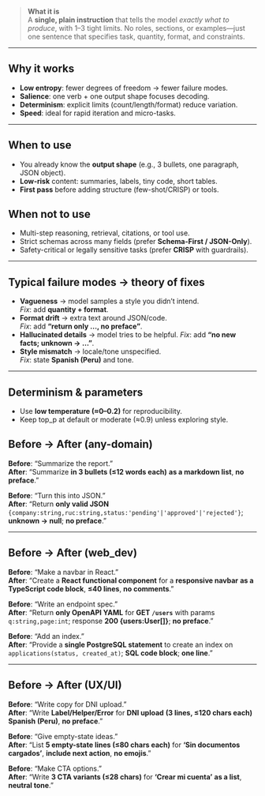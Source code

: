 > **What it is**  
> A **single, plain instruction** that tells the model _exactly what to produce_, with 1–3 tight limits. No roles, sections, or examples—just one sentence that specifies task, quantity, format, and constraints.

---

## Why it works

- **Low entropy**: fewer degrees of freedom → fewer failure modes.
- **Salience**: one verb + one output shape focuses decoding.
- **Determinism**: explicit limits (count/length/format) reduce variation.
- **Speed**: ideal for rapid iteration and micro-tasks.

---

## When to use

- You already know the **output shape** (e.g., 3 bullets, one paragraph, JSON object).
- **Low-risk** content: summaries, labels, tiny code, short tables.
- **First pass** before adding structure (few-shot/CRISP) or tools.

## When not to use

- Multi-step reasoning, retrieval, citations, or tool use.
- Strict schemas across many fields (prefer **Schema-First / JSON-Only**).
- Safety-critical or legally sensitive tasks (prefer **CRISP** with guardrails).

---

## Typical failure modes → theory of fixes

- **Vagueness** → model samples a style you didn’t intend.  
  _Fix_: add **quantity + format**.
- **Format drift** → extra text around JSON/code.  
  _Fix_: add **“return only …, no preface”**.
- **Hallucinated details** → model tries to be helpful.
  _Fix_: add **“no new facts; unknown → …”**.
- **Style mismatch** → locale/tone unspecified.  
  _Fix_: state **Spanish (Peru)** and tone.

---

## Determinism & parameters

- Use **low temperature (≈0–0.2)** for reproducibility.
- Keep top_p at default or moderate (≈0.9) unless exploring style.

## Before → After (any-domain)

**Before**: “Summarize the report.”  
**After**: “Summarize **in 3 bullets (≤12 words each)** **as a markdown list**, **no preface**.”

**Before**: “Turn this into JSON.”  
**After**: “Return **only valid JSON** `{company:string,ruc:string,status:'pending'|'approved'|'rejected'}`; **unknown → null**; **no preface**.”

---

## Before → After (web_dev)

**Before**: “Make a navbar in React.”  
**After**: “Create a **React functional component** for a **responsive navbar** **as a TypeScript code block**, **≤40 lines**, **no comments**.”

**Before**: “Write an endpoint spec.”  
**After**: “Return **only OpenAPI YAML** for **GET `/users`** with params `q:string,page:int`; response **200 {users:User[]}**; **no preface**.”

**Before**: “Add an index.”  
**After**: “Provide a **single PostgreSQL statement** to create an index on `applications(status, created_at)`; **SQL code block**; **one line**.”

---

## Before → After (UX/UI)

**Before**: “Write copy for DNI upload.”  
**After**: “Write **Label/Helper/Error** for **DNI upload** **(3 lines, ≤120 chars each)** **Spanish (Peru)**, **no preface**.”

**Before**: “Give empty-state ideas.”  
**After**: “List **5 empty-state lines (≤80 chars each)** for **‘Sin documentos cargados’**, **include next action**, **no emojis**.”

**Before**: “Make CTA options.”  
**After**: “Write **3 CTA variants (≤28 chars)** for **‘Crear mi cuenta’** **as a list**, **neutral tone**.”
